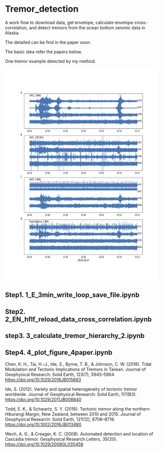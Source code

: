 # Tremor_detection
A work flow to download data, get envelope, calculate envelope cross-correlation, and detect tremors from the ocean bottom seismic data in Alaska.

The detailed can be find in the paper soon. 

The basic idea refer the papers below.

One tremor example detected by my method.
<center><img src=Fig_S1.png width="700" height="700"/></center>

## Step1. 1_E_3min_write_loop_save_file.ipynb

## Step2. 2_EN_hflf_reload_data_cross_correlation.ipynb

## step3. 3_calculate_tremor_hierarchy_2.ipynb

## Step4. 4_plot_figure_4paper.ipynb

Chen, K. H., Tai, H.-J., Ide, S., Byrne, T. B., & Johnson, C. W. (2018). Tidal Modulation and Tectonic Implications of Tremors in Taiwan. Journal of Geophysical Research: Solid Earth, 123(7), 5945–5964. https://doi.org/10.1029/2018JB015663

Ide, S. (2012). Variety and spatial heterogeneity of tectonic tremor worldwide. Journal of Geophysical Research: Solid Earth, 117(B3). https://doi.org/10.1029/2011JB008840

Todd, E. K., & Schwartz, S. Y. (2016). Tectonic tremor along the northern Hikurangi Margin, New Zealand, between 2010 and 2015. Journal of Geophysical Research: Solid Earth, 121(12), 8706–8719. https://doi.org/10.1002/2016JB013480

Wech, A. G., & Creager, K. C. (2008). Automated detection and location of Cascadia tremor. Geophysical Research Letters, 35(20). https://doi.org/10.1029/2008GL035458




